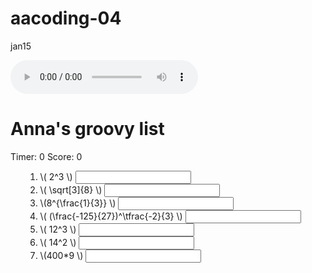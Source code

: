 # aacoding-04
jan15
<!DOCTYPE html>
<html lang="en">
<head>
<meta charset="UTF-8">
<style>
.correct{
  background:green;
}
 
.incorrect{
  background:red;
}
</style>
</head>
<body translate="no">
<script id="MathJax-script" async src="https://cdn.jsdelivr.net/npm/mathjax@3/es5/tex-mml-chtml.js"></script>
<audio controls id="sad">
<source src="https://math.seattleacademy.org/garyanderson/snd/sad.mp3" type="audio/mpeg">
Your browser does not support the audio tag
</audio>
<h1> Anna's groovy list </h1>
<div>Timer: <span id="theTime">0 </span>Score: <span id="score">0</spiv></div>
<ol>
<ol>
<li>\( 2^3 \) <input data-correct:"8"></li>
<li>\( \sqrt[3]{8} \) <input data-correct:"2"></li>
<li>\(8^{\frac{1}{3}} \) <input data-correct:"2"> </li>
<li>\( (\frac{-125}{27})^\tfrac{-2}{3} \) <input data-correct="9/25" /></li>
<li>\( 12^3 \) <input data-correct="1728" /></li>
<li>\( 14^2 \) <input data-correct="196" /></li>
<li>\(400*9 \) <input data-correct="196" /></li>
</ol>
<script id="rendered-js">
console.clear();
const sad= document.getElementById("sad");
console.log(sad);

setInterval(upTime,1000);

function upTime(){
  let theTime = Number($("#theTime").text());
  theTime = theTime + 1;
  $("#theTime").text(theTime);
}
$("input").change(onChange);

function onChange(evt){
  let correct = $(this).data("correct");
  let response = $(this).val();
  
  if(correct == response){
    $(this).removeClass('incorrect').addClass("correct");
    let theScore = Number($("#score").text());
    theScore = theScore + 1;
    $("#score").text(theScore);
  } else{
    $(this).removeClass('correct').addClass("incorrect");
    let theScore= Number($("#score"))
    if(Math.Random()>.9){
      play.Sad();
    }
  }
}
    </script>
</body>
</html>

